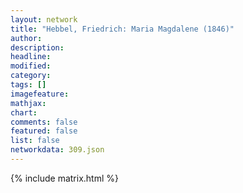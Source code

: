 ```yaml
---
layout: network
title: "Hebbel, Friedrich: Maria Magdalene (1846)"
author:
description:
headline:
modified:
category:
tags: []
imagefeature: 
mathjax: 
chart: 
comments: false
featured: false
list: false
networkdata: 309.json
---
```

{% include matrix.html %}
